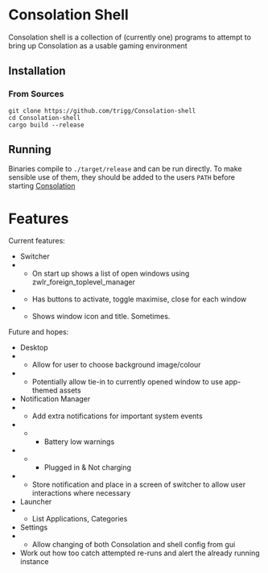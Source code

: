 # Consolation Shell

Consolation shell is a collection of (currently one) programs to attempt to bring up Consolation as a usable gaming environment

## Installation

### From Sources

```
git clone https://github.com/trigg/Consolation-shell
cd Consolation-shell
cargo build --release
```

## Running

Binaries compile to `./target/release` and can be run directly. To make sensible use of them, they should be added to the users `PATH` before starting [Consolation](https://github.com/trigg/Consolation)


# Features

Current features:

- Switcher
- - On start up shows a list of open windows using zwlr_foreign_toplevel_manager
- - Has buttons to activate, toggle maximise, close for each window
- - Shows window icon and title. Sometimes.

Future and hopes:

- Desktop
- - Allow for user to choose background image/colour
- - Potentially allow tie-in to currently opened window to use app-themed assets
- Notification Manager
- - Add extra notifications for important system events
- - - Battery low warnings
- - - Plugged in & Not charging
- - Store notification and place in a screen of switcher to allow user interactions where necessary
- Launcher
- - List Applications, Categories
- Settings
- - Allow changing of both Consolation and shell config from gui
- Work out how too catch attempted re-runs and alert the already running instance